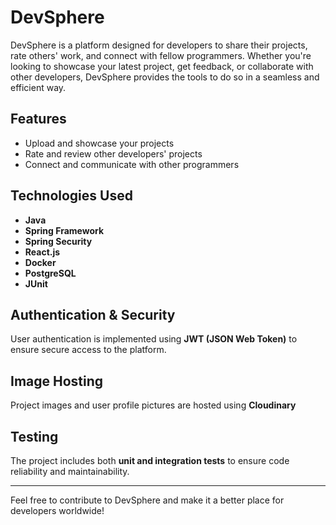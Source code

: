 # DevSphere

DevSphere is a platform designed for developers to share their projects, rate others' work, and connect with fellow programmers. Whether you're looking to showcase your latest project, get feedback, or collaborate with other developers, DevSphere provides the tools to do so in a seamless and efficient way.

## Features
- Upload and showcase your projects
- Rate and review other developers' projects
- Connect and communicate with other programmers

## Technologies Used
- **Java**
- **Spring Framework**
- **Spring Security**
- **React.js**
- **Docker**
- **PostgreSQL**
- **JUnit**

## Authentication & Security
User authentication is implemented using **JWT (JSON Web Token)** to ensure secure access to the platform.

## Image Hosting
Project images and user profile pictures are hosted using **Cloudinary**
## Testing
The project includes both **unit and integration tests** to ensure code reliability and maintainability.

---
Feel free to contribute to DevSphere and make it a better place for developers worldwide!

